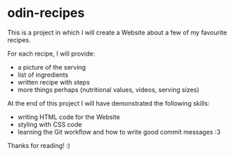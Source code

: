 # odin-recipes

This is a project in which I will create a Website about a few of my favourite recipes.

For each recipe, I will provide:
- a picture of the serving
- list of ingredients
- written recipe with steps
- more things perhaps (nutritional values, videos, serving sizes)

At the end of this project I will have demonstrated the following skills: 
- writing HTML code for the Website 
- styling with CSS code
- learning the Git workflow and how to write good commit messages :3

Thanks for reading! :)